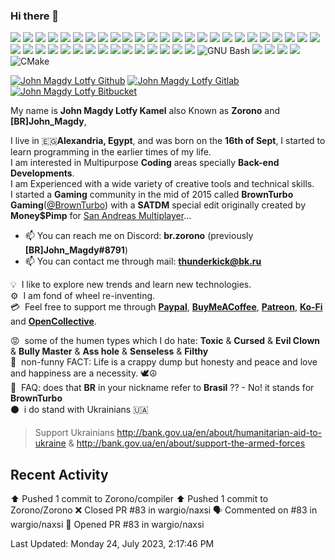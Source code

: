 ### Hi there 👋
![](https://img.shields.io/badge/node.js%20-%2343853D.svg?&style=for-the-badge&logo=node.js&logoColor=white) ![](https://img.shields.io/badge/javascript%20-%23323330.svg?&style=for-the-badge&logo=javascript&logoColor=%23F7DF1E) ![](https://img.shields.io/badge/jQuery-0769AD?style=for-the-badge&logo=jquery&logoColor=white) ![](https://img.shields.io/badge/html5%20-%23E34F26.svg?&style=for-the-badge&logo=html5&logoColor=white) ![](https://img.shields.io/badge/css3%20-%231572B6.svg?&style=for-the-badge&logo=css3&logoColor=white) ![](https://img.shields.io/badge/Express%20JS-f2f2f2.svg?&style=for-the-badge&logo=express&logoColor=black) ![](https://img.shields.io/badge/Fastify%20JS-f2f2f2.svg?&style=for-the-badge&logo=fastify&logoColor=black) ![](https://img.shields.io/badge/c%23%20-%23239120.svg?&style=for-the-badge&logo=c-sharp&logoColor=white) ![](https://img.shields.io/badge/php-%23777BB4.svg?&style=for-the-badge&logo=php&logoColor=white) ![](https://img.shields.io/badge/Lua%20-%235e6bff.svg?&style=for-the-badge&logo=lua&logoColor=white) ![](https://img.shields.io/badge/markdown-%23000000.svg?&style=for-the-badge&logo=markdown&logoColor=white) ![](https://img.shields.io/badge/bootstrap%20-%23563D7C.svg?&style=for-the-badge&logo=bootstrap&logoColor=white) ![](https://img.shields.io/badge/material%20ui%20-%230081CB.svg?&style=for-the-badge&logo=material-ui&logoColor=white) ![](https://img.shields.io/badge/jquery%20-%230769AD.svg?&style=for-the-badge&logo=jquery&logoColor=white) ![](https://img.shields.io/badge/apache%20-%23D42029.svg?&style=for-the-badge&logo=apache&logoColor=white) ![](https://img.shields.io/badge/nginx%20-%23008f22.svg?&style=for-the-badge&logo=nginx&logoColor=white) ![](https://img.shields.io/badge/mysql-%2300f.svg?&style=for-the-badge&logo=mysql&logoColor=white) ![](https://img.shields.io/badge/sqllite-%2307405e.svg?&style=for-the-badge&logo=sqlite&logoColor=white) ![](https://img.shields.io/badge/PowerShell%20-%231b2b3d.svg?&style=for-the-badge&logo=powershell&logoColor=white) ![](https://img.shields.io/badge/Visual_Studio_Code-0078D4.svg?&style=for-the-badge&logo=visual%20studio%20code&logoColor=white) ![](https://img.shields.io/badge/Visual_Studio-6831a9.svg?&style=for-the-badge&logo=visual%20studio&logoColor=white) ![](https://img.shields.io/badge/Git-F05032.svg?&style=for-the-badge&logo=git&logoColor=white) ![](https://img.shields.io/badge/ESLint-4B32C3.svg?&style=for-the-badge&logo=eslint&logoColor=white) ![](https://img.shields.io/badge/-Webpack-8DD6F9.svg?&style=for-the-badge&logo=webpack&logoColor=white) ![](https://img.shields.io/badge/Prettier-F7B93E.svg?&style=for-the-badge&logo=prettier&logoColor=white) ![](https://img.shields.io/badge/Markdown-000000.svg?&style=for-the-badge&logo=Markdown&logoColor=white) ![](https://img.shields.io/badge/NPM-CB3837.svg?&style=for-the-badge&logo=npm&logoColor=white) ![](https://img.shields.io/badge/Arduino-00989d.svg?&style=for-the-badge&logo=arduino&logoColor=white) ![](https://img.shields.io/badge/Windows-0179d4.svg?&style=for-the-badge&logo=windows&logoColor=white) ![](https://img.shields.io/badge/Linux-f2f2f2.svg?&style=for-the-badge&logo=linux&logoColor=orange) ![](https://img.shields.io/badge/Ubuntu-f2f2f2.svg?&style=for-the-badge&logo=ubuntu&logoColor=orange) ![](https://img.shields.io/badge/Raspberry%20Pi-6abf4b.svg?&style=for-the-badge&logo=raspberrypi&logoColor=c31c4a) ![](https://img.shields.io/badge/Linux-white?style=for-the-badge&logo=linux&logoColor=black) ![](https://img.shields.io/badge/Python-f2f2f2.svg?&style=for-the-badge&logo=python&logoColor=3571a3) ![](https://img.shields.io/badge/Pi%20Hole-white.svg?&style=for-the-badge&logo=pihole&logoColor=red) ![](https://img.shields.io/badge/debian-white.svg?&style=for-the-badge&logo=debian&logoColor=red) ![](https://img.shields.io/badge/docker-white.svg?&style=for-the-badge&logo=docker&logoColor=blue) ![](https://img.shields.io/badge/Kali%20Linux-white.svg?&style=for-the-badge&logo=kalilinux&logoColor=grey) ![](https://img.shields.io/badge/redis-%23DD0031.svg?&style=for-the-badge&logo=redis&logoColor=white) ![](https://img.shields.io/badge/Bootstrap-563D7C?style=for-the-badge&logo=bootstrap&logoColor=white) ![GNU Bash](https://img.shields.io/static/v1?style=for-the-badge&message=GNU+Bash&color=4EAA25&logo=GNU+Bash&logoColor=FFFFFF&label=) ![](https://img.shields.io/badge/Shell_Script-121011?style=for-the-badge&logo=gnu-bash&logoColor=white) ![](https://img.shields.io/badge/Yarn-2C8EBB?style=for-the-badge&logo=yarn&logoColor=white) ![](https://img.shields.io/badge/C-00599C?style=for-the-badge&logo=c&logoColor=white) ![](https://img.shields.io/badge/C%2B%2B-00599C?style=for-the-badge&logo=c%2B%2B&logoColor=white) ![CMake](https://img.shields.io/static/v1?style=for-the-badge&message=CMake&color=064F8C&logo=CMake&logoColor=FFFFFF&label=)

[![John Magdy Lotfy Github](https://img.shields.io/badge/github%20-%23121011.svg?&style=for-the-badge&logo=github&logoColor=dark)](https://github.com/Zorono)
[![John Magdy Lotfy Gitlab](https://img.shields.io/badge/gitlab%20-%23181717.svg?&style=for-the-badge&logo=gitlab&logoColor=dark)](https://gitlab.com/Zorono)
[![John Magdy Lotfy Bitbucket](https://img.shields.io/badge/bitbucket%20-%230047B3.svg?&style=for-the-badge&logo=bitbucket&logoColor=dark)](https://bitbucket.org/Zorono)

My name is <b>John Magdy Lotfy Kamel</b> also Known as <b>Zorono</b> and <b>[BR]John_Magdy</b>,

I live in 🇪🇬<b>Alexandria, Egypt</b>, and was born on the <b>16th of Sept</b>, I started to learn programming in the earlier times of my life.<br/>
I am interested in Multipurpose <b>Coding</b> areas specially **Back-end Developments**.<br/>
I am Experienced with a wide variety of creative tools and technical skills.<br/>
I started a <b>Gaming</b> community in the mid of 2015 called <b>BrownTurbo Gaming</b>([@BrownTurbo](https://github.com/BrownTurbo "BrownTurbo Gaming")) with a <b>SATDM</b> special edit originally created by <b>Money$Pimp</b> for [San Andreas Multiplayer](https://sa-mp.com)...<br/>
  
- 📫 You can reach me on Discord: <b>br.zorono</b> (previously <b>[BR]John_Magdy#8791</b>)
- 📫 You can contact me through mail: <a href="mailto://thunderkick@bk.ru"><b>thunderkick@bk.ru</b></a>

💡 &nbsp;I like to explore new trends and learn new technologies.<br/>
⚙️ &nbsp;I am fond of wheel re-inventing.<br/>
💳 &nbsp;Feel free to support me through <a href="https://paypal.me/BrownTurbo" alt="Buy John Magdy Lotfy a Coffe" target="_blank"><b>Paypal</b></a>, <a href="https://www.buymeacoffee.com/zorono" alt="Buy John Magdy Lotfy a Coffe" target="_blank"><b>BuyMeACoffee</b></a>, <a href="https://www.patreon.com/brzorono" alt="Buy John Magdy Lotfy a Coffe" target="_blank"><b>Patreon</b></a>, <a href="https://ko-fi.com/zorono" alt="Buy John Magdy Lotfy a Coffe" target="_blank"><b>Ko-Fi</b></a> and <a href="https://opencollective.com/zorono" alt="Buy John Magdy Lotfy a Coffe" target="_blank"><b>OpenCollective</b></a>.

😡 &nbsp;some of the humen types which I do hate: **Toxic** & **Cursed** & **Evil Clown** & **Bully Master** & **Ass hole** & **Senseless** & **Filthy**
<br />💩 &nbsp;non-funny FACT: Life is a crappy dump but honesty and peace and love and happiness are a necessity. 🕊☮
<br />🤔 &nbsp;FAQ: does that **BR** in your nickname refer to **Brasil** ?? - No! it stands for __**BrownTurbo**__
<br />⚫ &nbsp;i do stand with Ukrainians 🇺🇦
> Support Ukrainians http://bank.gov.ua/en/about/humanitarian-aid-to-ukraine & http://bank.gov.ua/en/about/support-the-armed-forces

## Recent Activity
⬆️ Pushed 1 commit to Zorono/compiler
⬆️ Pushed 1 commit to Zorono/Zorono
❌ Closed PR #83 in wargio/naxsi
🗣 Commented on #83 in wargio/naxsi
💪 Opened PR #83 in wargio/naxsi
<!-- [![John Magdy Lotfy GitHub Status](https://github-readme-stats.vercel.app/api?username=Zorono&show_icons=true&theme=tokyonight)](https://github.com/Zorono?tab=repositories)
[![John Magdy Lotfy GitHub Status](https://github-readme-stats.vercel.app/api?username=Zorono&show_icons=true&theme=tokyonight)](https://github.com/Zorono?tab=repositories)
[![John Magdy Lotfy GitHub Status](https://github-readme-stats.vercel.app/api/top-langs/?username=Zorono&show_icons=true&theme=tokyonight)](https://github.com/Zorono?tab=repositories) -->

Last Updated: Monday 24, July 2023, 2:17:46 PM
